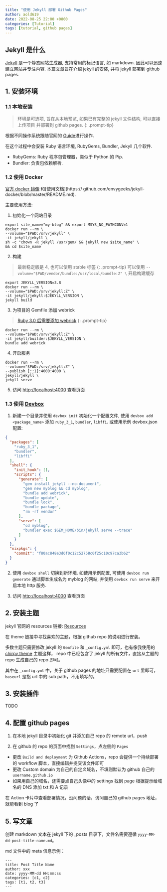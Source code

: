 ```yaml
---
title: "使用 Jekyll 部署 Github Pages"
author: aold619
date: 2022-08-25 22:00 +0800
categories: [Tutorial]
tags: [tutorial, github pages]
---
```


## Jekyll 是什么

[Jekyll](https://jekyllrb.com/docs/) 是一个静态网站生成器, 支持常用的标记语言, 
如 markdown. 因此可以迅速建立网站并专注内容. 本篇文章旨在介绍 jekyll 的安装, 
并将 jekyll 部署到 github pages.

## 1. 安装环境

### 1.1 本地安装

> 环境是可选项, 旨在从本地预览, 如果已有完整的 jekyll 文件结构, 可以直接上传项目
并部署到 github pages.
{: .prompt-tip}

根据不同操作系统跟随官网的 [Guide](https://jekyllrb.com/docs/)进行操作.

在这个过程中会安装 Ruby 语言环境, RubyGems, Bundler, Jekyll 几个软件.

   * RubyGems: Ruby 程序包管理器，类似于 Python 的 Pip.
   * Bundler: 负责包依赖解析.

### 1.2 使用 Docker

[官方 docker 镜像](https://hub.docker.com/r/jekyll/jekyll) 和[使用文档](https://
github.com/envygeeks/jekyll-docker/blob/master/README.md).

主要使用方法:

   1. 初始化一个网站目录

   ```shell
export site_name="my-blog" && export MSYS_NO_PATHCONV=1
docker run --rm \
  --volume="$PWD:/srv/jekyll" \
  -it jekyll/jekyll \
  sh -c "chown -R jekyll /usr/gem/ && jekyll new $site_name" \
  && cd $site_name
   ```

   2. 构建

   > 最新稳定版是 4, 也可以使用 stable 标签
   {: .prompt-tip}
   > 可以使用 `--volume="$PWD/vendor/bundle:/usr/local/bundle:Z" \` 开启构建缓存

   ```shell
export JEKYLL_VERSION=3.8
docker run --rm \
  --volume="$PWD:/srv/jekyll:Z" \
  -it jekyll/jekyll:$JEKYLL_VERSION \
  jekyll build
   ```

   3. 为项目的 Gemfile 添加 webrick

   > [Ruby 3.0 后需要添加 webrick](https://jekyllrb.com/docs/)
   {: .prompt-tip}

   ```shell
docker run --rm \
  --volume="$PWD:/srv/jekyll:Z" \
  -it jekyll/builder:$JEKYLL_VERSION \
  bundle add webrick
   ```

   4. 开启服务

   ```shell
docker run --rm \
  --volume="$PWD:/srv/jekyll:Z" \
  --publish [::1]:4000:4000 \
  jekyll/jekyll \
  jekyll serve
   ```

   5. 访问 [http://localhost:4000](http://localhost:4000) 查看页面

### 1.3 使用 [Devbox](https://www.jetpack.io/devbox/docs/devbox_examples/stacks/jekyll/)

   1. 新建一个目录并使用 `devbox init` 初始化一个配置文件, 使用 `devbox add 
   <package_name>` 添加 `ruby_3_1`, `bundler`, `libffi`. 或使用示例 devbox.json 配置:

   ```json
   {
     "packages": [
       "ruby_3_1",
       "bundler",
       "libffi"
     ],
     "shell": {
       "init_hook": [],
       "scripts": {
         "generate": [
           "gem install jekyll --no-document",
           "gem new myblog && cd myblog",
           "bundle add webrick",
           "bundle update",
           "bundle lock",
           "bundle package",
           "rm -rf vendor"
         ],
         "serve": [
           "cd myblog",
           "bundler exec $GEM_HOME/bin/jekyll serve --trace"
         ]
       }
     },
     "nixpkgs": {
       "commit": "f80ac848e3d6f0c12c52758c0f25c10c97ca3b62"
     }
   }
   ```

   2. 使用 `devbox shell` 切换到新环境. 如使用示例配置, 可使用 `devbox run generate` 
   通过脚本生成名为 myblog 的网站, 并使用 `devbox run serve` 来开启本地 http 服务.

   3. 访问 [http://localhost:4000](http://localhost:4000) 查看页面

## 2. 安装主题

jekyll 官网的 resources 链接: [Resources](https://jekyllrb.com/resources/)

在 theme 链接中寻找喜欢的主题，根据 github repo 的说明进行安装。

多数主题只需要修改 jekyll 的 `Gemfile` 和 `_config.yml` 即可，也有像我使用的 
[chirpy theme](https://github.com/cotes2020/jekyll-theme-chirpy/) 主题这样，
repo 中已经包含了 jekyll 的所有文件，直接从主题的 repo 生成自己的 repo 即可。

其中在 `_config.yml` 中，关于 github pages 的地址只需要配置在 `url` 里即可，
`baseurl` 是指 url 中的 sub path，不用填写的。

## 3. 安装插件

TODO

## 4. 配置 github pages

1. 在本地 jekyll 目录中初始化 git 并添加自己 repo 的 remote url，push

2. 在 github 的 repo 的页面中找到 `Settings`，点左侧的 `Pages`

  * 更改 `Build and deployment` 为 Github Actions，repo 会提供一个持续部署的 workflow 脚本，直接编辑并提交该文件即可
  * 更改 Custom domain 为自己的自定义域名，不填则默认为 github 自己的 `username.github.io`
  * 如果用自己的域名，还需要点自己头像中的 settings 找到 page 根据提示给域名的 DNS 添加 txt 和 A 记录

在 Action 卡片中查看部署情况，没问题的话，访问自己的 github pages 地址，就能看到 blog 了

## 5. 写文章

创建 markdown 文本在 jekyll 下的 _posts 目录下，文件名需要遵循 `yyyy-MM-dd-post-title-name.md`。

md 文件中的 meta 信息示例：

```
---
title: Post Title Name
author: xxx
date: yyyy-MM-dd HH:mm:ss
categories: [c1, c2]
tags: [t1, t2, t3]
---
```
